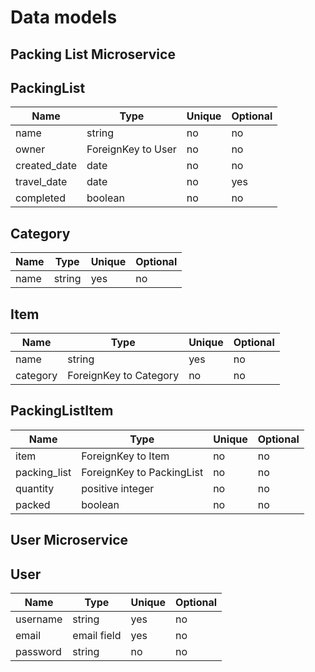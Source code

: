 # Data models

## Packing List Microservice

## PackingList

| Name | Type | Unique | Optional |
|-|-|-|-|
| name | string | no | no |
| owner | ForeignKey to User | no | no |
| created_date | date | no | no |
| travel_date | date | no | yes |
| completed | boolean | no | no |


## Category

| Name | Type | Unique | Optional |
|-|-|-|-|
| name | string | yes | no |


## Item

| Name | Type | Unique | Optional |
|-|-|-|-|
| name | string | yes | no |
| category | ForeignKey to Category | no | no |


## PackingListItem

| Name | Type | Unique | Optional |
|-|-|-|-|
| item | ForeignKey to Item | no | no |
| packing_list | ForeignKey to PackingList | no | no |
| quantity | positive integer | no | no |
| packed | boolean | no | no |



## User Microservice

## User

| Name | Type | Unique | Optional |
|-|-|-|-|
| username | string | yes | no |
| email | email field | yes | no |
| password | string | no | no |
